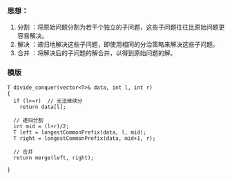 ### 思想：
1. 分割 ：将原始问题分割为若干个独立的子问题，这些子问题往往比原始问题更容易解决。
2. 解决 ：递归地解决这些子问题，即使用相同的分治策略来解决这些子问题。
3. 合并 ：将解决后的子问题的解合并，以得到原始问题的解。

### 模版
```
T divide_conquer(vector<T>& data, int l, int r)
{
  if (l>=r)  // 无法继续分
    return data[l];

  // 递归分割
  int mid = (l+r)/2;
  T left = longestCommonPrefix(data, l, mid);
  T right = longestCommonPrefix(data, mid+1, r);

  // 合并
  return merge(left, right);

}
```
